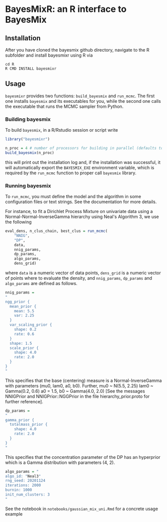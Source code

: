 # BayesMixR: an R interface to BayesMix

## Installation

After you have cloned the bayesmix github directory, navigate to the R subfolder and
install bayesmixr using R via

```shell
cd R
R CMD INSTALL bayesmixr
```

## Usage

`bayesmixr` provides two functions: `build_bayesmix` and `run_mcmc`. The first one
installs `bayesmix` and its executables for you, while the second one calls the
executable that runs the MCMC sampler from Python.

### Building bayesmix

To build `bayesmix`, in a R/Rstudio session or script write

```R
library("bayesmixr")

n_proc = 4 # number of processors for building in parallel (defaults to half of your cores)
build_bayesmix(n_proc)
```

this will print out the installation log and, if the installation was successful, it will automatically export the `BAYESMIX_EXE` environment variable, which is required by the `run_mcmc` function to proper call `bayesmix` library.

### Running bayesmix

To `run_mcmc`, you must define the model and the algorithm in some configuration files or
text strings. See the documentation for more details.

For instance, to fit a Dirichlet Process Mixture on univariate data using a Normal-Normal-InverseGamma hierarchy using Neal's Algorithm 3, we use the following

```R
eval_dens, n_clus_chain, best_clus = run_mcmc(
    "NNIG",
    "DP",
    data,
    nnig_params,
    dp_params,
    algo_params,
    dens_grid)
```

where `data` is a numeric vector of data points, `dens_grid` is a numeric vector of points where to evaluate the density, and `nnig_params`, `dp_params` and `algo_params` are defined as follows.

```R
nnig_params =
"
ngg_prior {
  mean_prior {
    mean: 5.5
    var: 2.25
  }
  var_scaling_prior {
    shape: 0.2
    rate: 0.6
  }
  shape: 1.5
  scale_prior {
    shape: 4.0
    rate: 2.0
  }
}
"
```

This specifies that the base (centering) measure is a Normal-InverseGamma with parameters (mu0, lam0, a0, b0). Further, mu0 ~ N(5.5, 2.25) lam0 ~ Gamma(0.2, 0.6) a0 = 1.5, b0 ~ Gamma(4.0, 2.0) [See the messages NNIGPrior and NNIGPrior::NGGPrior in the file hierarchy_prior.proto for further reference].

```R
dp_params =
"
gamma_prior {
  totalmass_prior {
    shape: 4.0
    rate: 2.0
  }
}
"
```

This specifies that the concentration parameter of the DP has an hyperprior which is a Gamma distribution with parameters (4, 2).

```R
algo_params = "
algo_id: "Neal3"
rng_seed: 20201124
iterations: 2000
burnin: 1000
init_num_clusters: 3
"
```

See the notebook in `notebooks/gaussian_mix_uni.Rmd` for a concrete usage example
